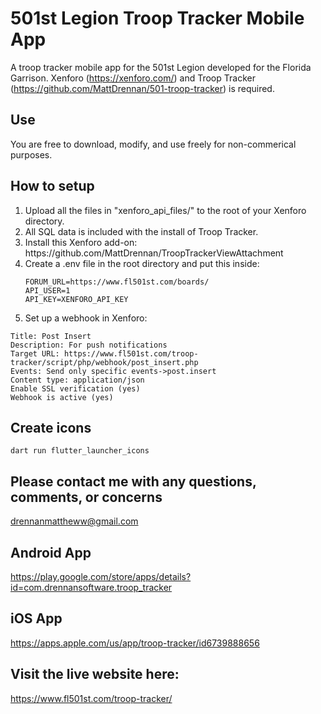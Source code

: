 # 501st Legion Troop Tracker Mobile App
A troop tracker mobile app for the 501st Legion developed for the Florida Garrison. Xenforo (https://xenforo.com/) and Troop Tracker (https://github.com/MattDrennan/501-troop-tracker) is required.

## Use
You are free to download, modify, and use freely for non-commerical purposes.

## How to setup

<ol>
	<li>Upload all the files in "xenforo_api_files/" to the root of your Xenforo directory.</li>
	<li>All SQL data is included with the install of Troop Tracker.</li>
	<li>Install this Xenforo add-on: https://github.com/MattDrennan/TroopTrackerViewAttachment</li>
	<li>Create a .env file in the root directory and put this inside:</li>
	
	FORUM_URL=https://www.fl501st.com/boards/
	API_USER=1
	API_KEY=XENFORO_API_KEY
 	
  <li>Set up a webhook in Xenforo:</li>
</ol>

	Title: Post Insert
	Description: For push notifications
	Target URL: https://www.fl501st.com/troop-tracker/script/php/webhook/post_insert.php
	Events: Send only specific events->post.insert
	Content type: application/json
	Enable SSL verification (yes)
	Webhook is active (yes)

## Create icons

```
dart run flutter_launcher_icons
```

## Please contact me with any questions, comments, or concerns
drennanmattheww@gmail.com

## Android App
https://play.google.com/store/apps/details?id=com.drennansoftware.troop_tracker

## iOS App
https://apps.apple.com/us/app/troop-tracker/id6739888656

## Visit the live website here:
https://www.fl501st.com/troop-tracker/
